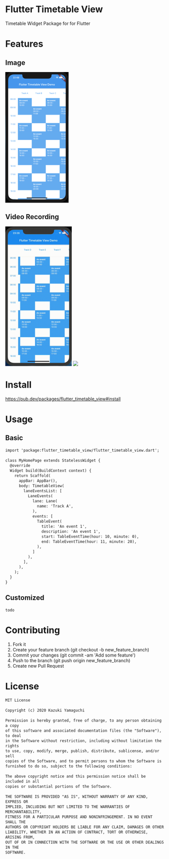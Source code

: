 # Flutter Timetable View

Timetable Widget Package for for Flutter

# Features

## Image

<img src="art/app_image_1.png" width="200" />

## Video Recording

<img src="art/video_1.gif" height="440" />  <img src="art/video_2" height="440" />

# Install

https://pub.dev/packages/flutter_timetable_view#install

# Usage

## Basic

```
import 'package:flutter_timetable_view/flutter_timetable_view.dart';

class MyHomePage extends StatelessWidget {
  @override
  Widget build(BuildContext context) {
    return Scaffold(
      appBar: AppBar(),
      body: TimetableView(
        laneEventsList: [
          LaneEvents(
            lane: Lane(
              name: 'Track A',
            ),
            events: [
              TableEvent(
                title: 'An event 1',
                description: 'An event 1',
                start: TableEventTime(hour: 10, minute: 0),
                end: TableEventTime(hour: 11, minute: 20),
              ),
            ]
          ),
        ],
      ),
    );
  }
}
```

## Customized

```
todo
```

# Contributing

1. Fork it
2. Create your feature branch (git checkout -b new_feature_branch)
3. Commit your changes (git commit -am 'Add some feature')
4. Push to the branch (git push origin new_feature_branch)
5. Create new Pull Request

# License

```
MIT License

Copyright (c) 2020 Kazuki Yamaguchi

Permission is hereby granted, free of charge, to any person obtaining a copy
of this software and associated documentation files (the "Software"), to deal
in the Software without restriction, including without limitation the rights
to use, copy, modify, merge, publish, distribute, sublicense, and/or sell
copies of the Software, and to permit persons to whom the Software is
furnished to do so, subject to the following conditions:

The above copyright notice and this permission notice shall be included in all
copies or substantial portions of the Software.

THE SOFTWARE IS PROVIDED "AS IS", WITHOUT WARRANTY OF ANY KIND, EXPRESS OR
IMPLIED, INCLUDING BUT NOT LIMITED TO THE WARRANTIES OF MERCHANTABILITY,
FITNESS FOR A PARTICULAR PURPOSE AND NONINFRINGEMENT. IN NO EVENT SHALL THE
AUTHORS OR COPYRIGHT HOLDERS BE LIABLE FOR ANY CLAIM, DAMAGES OR OTHER
LIABILITY, WHETHER IN AN ACTION OF CONTRACT, TORT OR OTHERWISE, ARISING FROM,
OUT OF OR IN CONNECTION WITH THE SOFTWARE OR THE USE OR OTHER DEALINGS IN THE
SOFTWARE.
```